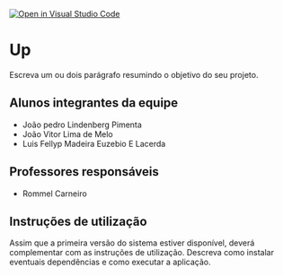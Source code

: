 [![Open in Visual Studio Code](https://classroom.github.com/assets/open-in-vscode-f059dc9a6f8d3a56e377f745f24479a46679e63a5d9fe6f495e02850cd0d8118.svg)](https://classroom.github.com/online_ide?assignment_repo_id=462418&assignment_repo_type=GroupAssignmentRepo)
# Up

Escreva um ou dois  parágrafo resumindo o objetivo do seu projeto.

## Alunos integrantes da equipe

* João pedro Lindenberg Pimenta
* João Vitor Lima de Melo
* Luis Fellyp Madeira Euzebio E Lacerda

## Professores responsáveis

* Rommel Carneiro

## Instruções de utilização

Assim que a primeira versão do sistema estiver disponível, deverá complementar com as instruções de utilização. Descreva como instalar eventuais dependências e como executar a aplicação.
